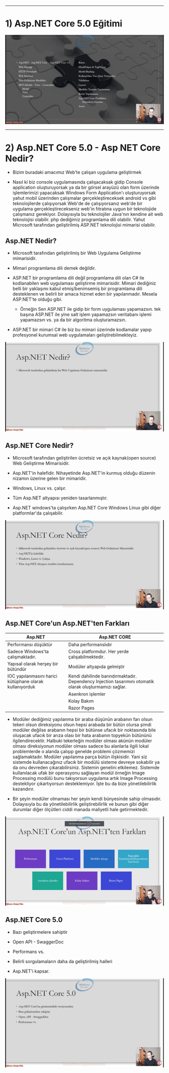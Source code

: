 ***
# 1) Asp.NET Core 5.0 Eğitimi
<img src="1.png" width="auto">

***
# 2) Asp.NET Core 5.0 - Asp NET Core Nedir?
- Bizim buradaki amacımız Web'te çalışan uygulama geliştirmek

- Nasıl ki biz console uygulamasında çalışacaksak gidip Console application oluşturuyorsak ya da bir görsel arayüzü olan form üzerinde işlemlerimizi yapacaksak Windows Form Application'ı oluşturuyorsak yahut mobil üzerinden çalışmalar gerçekleştireceksek android vs gibi teknolojilerde çalışıyorsak Web'de de çalışıyorsanız web'de bir uygulama gerçekleştirecekseniz web'in fıtratına uygun bir teknolojide çalışmanız gerekiyor. Dolayısıyla bu teknolojiler Java'nın kendine ait web teknolojisi olabilir. php dediğimiz programlama dili olabilir. Yahut Microsoft tarafından geliştirilmiş ASP.NET teknolojisi mimarisi olabilir.

## Asp.NET Nedir?
 
- Microsoft tarafından geliştirilmiş bir Web Uygulama Geliştirme mimarisidir.

- Mimari programlama dili demek değildir.

- ASP.NET bir programlama dili değil programlama dili olan C# ile kodlanabilen web uygulaması geliştirme mimarisidir. Mimari dediğiniz belli bir yaklaşımı kabul etmiş/benimsemiş bir programlama dili desteklenen ve belirli bir amaca hizmet eden bir yapılanmadır. Mesela ASP.NET'te olduğu gibi.
    * Örneğin Sen ASP.NET ile gidip bir form uygulaması yapamazsın. tek başına ASP.NET ile yine salt işlem yapamazsın veritabanı işlemi yapamazsın vs. ya da bir algoritma oluşturamazsın. 

- ASP.NET bir mimari C# ile biz bu mimari üzerinde kodlamalar yapıp profesyonel kurumsal web uygulamaları geliştirebilmekteyiz.

<img src="2.png" width="auto">

## Asp.NET Core Nedir?
- Microsoft tarafından geliştirilen ücretsiz ve açık kaynak(open source) Web Geliştirme Mimarisidir.

- Asp.NET'in halefidir. Nihayetinde Asp.NET'in kurmuş olduğu düzenin nizamın üzerine gelen bir mimaridir.

- Windows, Linux vs. çalşır.

- Tüm Asp.NET altyapısı yeniden tasarlanmıştır.

- Asp.NET windows'ta çalışırken Asp.NET Core Windows Linux gibi diğer platformlar'da çalışabilir.

<img src="3.png" width="auto">

## Asp.NET Core'un Asp.NET'ten Farkları 

|Asp.NET|Asp.NET CORE|
|---|---|
|Performansı düşüktür|Daha performanslıdır|
|Sadece Windows'ta çalışmaktadır.|Cross platformdur. Her yerde çalışabilmektedir.|
|Yapısal olarak herşey bir bütündür|Modüler altyapıda gelmiştir|
|IOC yapılanmasını harici kütüphane olarak kullanıyorduk|Kendi dahilinde barındırmaktadır. Dependency Injection tasarımını otomatik olarak oluşturmamızı sağlar.|
||Asenkron işlemler |
||Kolay Bakım|
||Razor Pages|

- Modüler dediğimiz yapılanma bir araba düşünün arabanın farı olsun tekeri olsun direksiyonu olsun hepsi arabada bir bütün olursa şimdi modüler değilse arabanın hepsi bir bütünse ufacık bir noktasında bile oluşacak ufacık bir arıza olası bir hata arabanın topyekün bütününü ilgilendirecektir. Halbuki tekerleğin modüler olması akünün modüler olması direksiyonun modüler olması sadece bu alanlarla ilgili lokal problemlerde o alanda çalışıp genelde problemi çözmemizi sağlamaktadır. Modüler yapılanma parça bütün ilişkisidir. Yani siz sistemde kullanacağınız ufacık bir modülü sisteme devreye sokabilir ya da onu devreden çıkarabilirsiniz. Sistemin genelini etkilemez. Sistemde kullanılacak ufak bir operasyonu sağlayan modül örneğin Image Processing modülü bunu takıyorsun uygulama artık Image Processing destekliyor çıkartıyorsun desteklemiyor. İşte bu da bize yönetilebilirlik kazandırır.

- Bir şeyin modüler olmaması her şeyin kendi bünyesinde sahip olmasıdır. Dolayısıyla bu da yönetilebilirlik geliştirebilirlik ve bunun gibi diğer durumlar diğer ölçütleri ciddi manada maliyetli hale getirmektedir.

<img src="4.png" width="auto">

## Asp.NET Core 5.0
- Bazı geliştirmelere sahiptir

- Open API - SwaggerDoc

- Performans vs.

- Belirli sorgulamaların daha da geliştirilmiş halleri

- Asp.NET'i kapsar.

<img src="5.png" width="auto">
